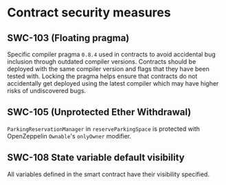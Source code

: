 # Contract security measures

## SWC-103 (Floating pragma)

Specific compiler pragma `0.8.4` used in contracts to avoid accidental bug inclusion through outdated compiler versions.
Contracts should be deployed with the same compiler version and flags that they have been tested with. Locking the pragma helps ensure that contracts do not accidentally get deployed using the latest compiler which may have higher risks of undiscovered bugs.

## SWC-105 (Unprotected Ether Withdrawal)

`ParkingReservationManager` in `reserveParkingSpace` is protected with OpenZeppelin `Ownable`'s `onlyOwner` modifier.

## SWC-108 State variable default visibility 
All variables defined in the smart contract have their visibility specified.
#